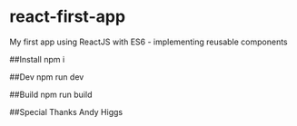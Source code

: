 # react-first-app
My first app using ReactJS with ES6 - implementing reusable components

##Install
    npm i

##Dev
    npm run dev

##Build
    npm run build

##Special Thanks
Andy Higgs

